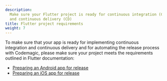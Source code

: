 ```yaml
---
description:
  Make sure your Flutter project is ready for continuous integration (CI)
  and continuous delivery (CD)
title: Flutter project requirements
weight: 7
---
```


To make sure that your app is ready for implementing continuous integration and continuous delivery and for automating the release process with Codemagic, please make sure your project meets the requirements outlined in Flutter documentation:

- [Preparing an Android app for release](https://flutter.io/docs/deployment/android)
- [Preparing an iOS app for release](https://flutter.io/docs/deployment/ios)
